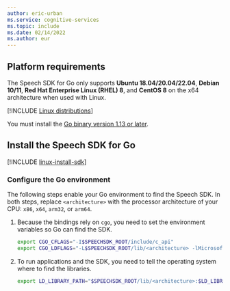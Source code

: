 ```yaml
---
author: eric-urban
ms.service: cognitive-services
ms.topic: include
ms.date: 02/14/2022
ms.author: eur
---
```


## Platform requirements

The Speech SDK for Go only supports **Ubuntu 18.04/20.04/22.04**, **Debian 10/11**, **Red Hat Enterprise Linux (RHEL) 8**, and **CentOS 8** on the x64 architecture when used with Linux.

[!INCLUDE [Linux distributions](linux-distributions.md)]

You must install the [Go binary version 1.13 or later](https://go.dev/dl/).

## Install the Speech SDK for Go

[!INCLUDE [linux-install-sdk](linux-install-sdk.md)]

### Configure the Go environment

The following steps enable your Go environment to find the Speech SDK. In both steps, replace `<architecture>` with the processor architecture of your CPU: `x86`, `x64`, `arm32`, or `arm64`.

1. Because the bindings rely on `cgo`, you need to set the environment variables so Go can find the SDK. 

   ```sh
   export CGO_CFLAGS="-I$SPEECHSDK_ROOT/include/c_api"
   export CGO_LDFLAGS="-L$SPEECHSDK_ROOT/lib/<architecture> -lMicrosoft.CognitiveServices.Speech.core"
   ```

1. To run applications and the SDK, you need to tell the operating system where to find the libraries. 

   ```sh
   export LD_LIBRARY_PATH="$SPEECHSDK_ROOT/lib/<architecture>:$LD_LIBRARY_PATH"
   ```
